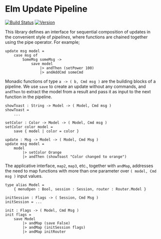 # Elm Update Pipeline

[![Build Status](https://img.shields.io/travis/laserpants/elm-update-pipeline/master.svg?style=flat)](https://travis-ci.org/laserpants/elm-update-pipeline)
[![Version](https://img.shields.io/badge/elm--version-0.19-blue.svg?colorB=ff69b4)](http://elm-lang.org/)

This library defines an interface for sequential composition of updates in the convenient style of _pipelines_,
where functions are chained together using the pipe operator. For example;

    update msg model =
        case msg of
            SomeMsg someMsg ->
                save model
                    |> andThen (setPower 100)
                    |> andAddCmd someCmd

Monadic functions of type `a -> ( b, Cmd msg )` are the building blocks of a pipeline.
We use `save` to create an update without any commands, and `andThen` to extract the model from a result and pass it as input to the next function in the pipeline.

    showToast : String -> Model -> ( Model, Cmd msg )
    showToast =
        ...

    setColor : Color -> Model -> ( Model, Cmd msg )
    setColor color model =
        save { model | color = color }

    update : Msg -> Model -> ( Model, Cmd Msg )
    update msg model =
        model
            |> setColor Orange
            |> andThen (showToast "Color changed to orange")

The applicative interface, `map2`, `map3`, etc., together with `andMap`, addresses the need to map functions with more than one parameter over `( model, Cmd msg )` input values.

    type alias Model =
        { menuOpen : Bool, session : Session, router : Router.Model }

    initSession : Flags -> ( Session, Cmd Msg )
    initSession = ...

    init : Flags -> ( Model, Cmd Msg )
    init flags =
        save Model
            |> andMap (save False)
            |> andMap (initSession flags)
            |> andMap initRouter
